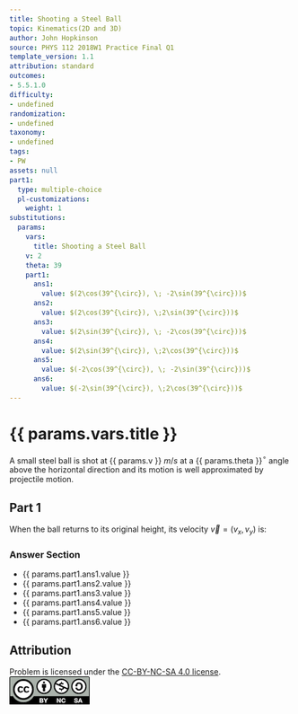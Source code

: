 ```yaml
---
title: Shooting a Steel Ball
topic: Kinematics(2D and 3D)
author: John Hopkinson
source: PHYS 112 2018W1 Practice Final Q1
template_version: 1.1
attribution: standard
outcomes:
- 5.5.1.0
difficulty:
- undefined
randomization:
- undefined
taxonomy:
- undefined
tags:
- PW
assets: null
part1:
  type: multiple-choice
  pl-customizations:
    weight: 1
substitutions:
  params:
    vars:
      title: Shooting a Steel Ball
    v: 2
    theta: 39
    part1:
      ans1:
        value: $(2\cos(39^{\circ}), \; -2\sin(39^{\circ}))$
      ans2:
        value: $(2\cos(39^{\circ}), \;2\sin(39^{\circ}))$
      ans3:
        value: $(2\sin(39^{\circ}), \; -2\cos(39^{\circ}))$
      ans4:
        value: $(2\sin(39^{\circ}), \;2\cos(39^{\circ}))$
      ans5:
        value: $(-2\cos(39^{\circ}), \; -2\sin(39^{\circ}))$
      ans6:
        value: $(-2\sin(39^{\circ}), \;2\cos(39^{\circ}))$
---
```

# {{ params.vars.title }}
A small steel ball is shot at {{ params.v }} $m/s$ at a {{ params.theta }}$^{\circ}$ angle above the horizontal direction and its motion is well approximated by projectile motion.

## Part 1

When the ball returns to its original height, its velocity $\overrightarrow{v} = (v_x, v_y)$ is:

### Answer Section

- {{ params.part1.ans1.value }}
- {{ params.part1.ans2.value }}
- {{ params.part1.ans3.value }}
- {{ params.part1.ans4.value }}
- {{ params.part1.ans5.value }}
- {{ params.part1.ans6.value }}

## Attribution

Problem is licensed under the [CC-BY-NC-SA 4.0 license](https://creativecommons.org/licenses/by-nc-sa/4.0/).<br> ![The Creative Commons 4.0 license requiring attribution-BY, non-commercial-NC, and share-alike-SA license.](https://raw.githubusercontent.com/firasm/bits/master/by-nc-sa.png)